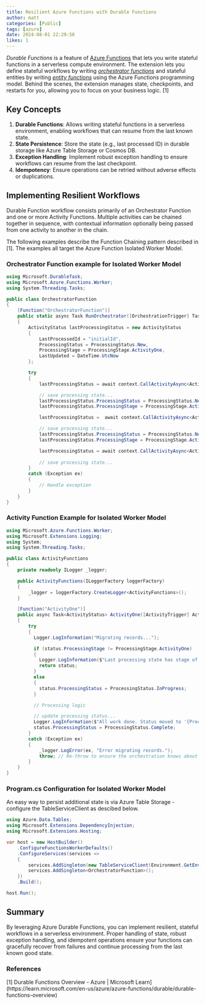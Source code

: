 ```yaml
---
title: Resilient Azure Functions with Durable Functions
author: matt
categories: [Public]
tags: [azure]
date: 2024-08-01 22:29:58 
likes: 1
---
```


*Durable Functions* is a feature of [Azure Functions](https://learn.microsoft.com/en-us/azure/azure-functions/functions-overview) that lets you write stateful functions in a serverless compute environment. The extension lets you define stateful workflows by writing *[orchestrator functions](https://learn.microsoft.com/en-us/azure/azure-functions/durable/durable-functions-orchestrations)* and stateful entities by writing *[entity functions](https://learn.microsoft.com/en-us/azure/azure-functions/durable/durable-functions-entities)* using the Azure Functions programming model. Behind the scenes, the extension manages state, checkpoints, and restarts for you, allowing you to focus on your business logic. [1]

## Key Concepts

1. **Durable Functions**: Allows writing stateful functions in a serverless environment, enabling workflows that can resume from the last known state.
2. **State Persistence**: Store the state (e.g., last processed ID) in durable storage like Azure Table Storage or Cosmos DB.
3. **Exception Handling**: Implement robust exception handling to ensure workflows can resume from the last checkpoint.
4. **Idempotency**: Ensure operations can be retried without adverse effects or duplications.

## Implementing Resilient Workflows

Durable Function workflow consists primarily of an Orchestrator Function and one or more Activity Functions. Multiple activities can be chained together in sequence, with contextual information optionally being passed from one activity to another in the chain.

The following examples describe the Function Chaining pattern described in [1]. The examples all target the Azure Function Isolated Worker Model.

### Orchestrator Function example for Isolated Worker Model

```csharp
using Microsoft.DurableTask;
using Microsoft.Azure.Functions.Worker;
using System.Threading.Tasks;

public class OrchestratorFunction
{
    [Function("OrchestratorFunction")]
    public static async Task RunOrchestrator([OrchestrationTrigger] TaskOrchestrationContext context)
    {
        ActivityStatus lastProcessingStatus = new ActivityStatus
        {
            LastProcessedId = "initialId",
            ProcessingStatus = ProcessingStatus.New,
            ProcessingStage = ProcessingStage.ActivityOne,
            LastUpdated = DateTime.UtcNow
        };

        try
        {
	        lastProcessingStatus = await context.CallActivityAsync<ActivityStatus>("ActivityOne", lastProcessingStatus);

	        // save processing state...
	        lastProcessingStatus.ProcessingStatus = ProcessingStatus.New;
	        lastProcessingStatus.ProcessingStage = ProcessingStage.ActivityTwo;

	        lastProcessingStatus =  await context.CallActivityAsync<ActivityStatus>("ActivityTwo", lastProcessingStatus);

	        // save processing state...
	        lastProcessingStatus.ProcessingStatus = ProcessingStatus.New;
	        lastProcessingStatus.ProcessingStage = ProcessingStage.ActivityThree;

	        lastProcessingStatus = await context.CallActivityAsync<ActivityStatus>("ActivityThree", lastProcessingStatus);
	        
	        // save processing state...
        }
        catch (Exception ex)
        {
            // Handle exception
        }
    }
}
```

### Activity Function Example for Isolated Worker Model

```csharp
using Microsoft.Azure.Functions.Worker;
using Microsoft.Extensions.Logging;
using System;
using System.Threading.Tasks;

public class ActivityFunctions
{
    private readonly ILogger _logger;

    public ActivityFunctions(ILoggerFactory loggerFactory)
    {
        _logger = loggerFactory.CreateLogger<ActivityFunctions>();
    }

    [Function("ActivityOne")]
    public async Task<ActivityStatus> ActivityOne([ActivityTrigger] ActivityStatus lastProcessingStatus, ILogger log)
    {
        try
        {
	      Logger.LogInformation("Migrating records...");

	      if (status.ProcessingStage != ProcessingStage.ActivityOne)
	      {
	        Logger.LogInformation($"Last processing state has stage of '{status.ProcessingStage}', passing through...");
	        return status;
	      }
	      else
	      {
	        status.ProcessingStatus = ProcessingStatus.InProgress;
	      }

		  // Processing logic

	      // update processing status...
	      Logger.LogInformation($"All work done. Status moved to '{ProcessingStatus.Complete}'");
	      status.ProcessingStatus = ProcessingStatus.Complete;
        }
        catch (Exception ex)
        {
            _logger.LogError(ex, "Error migrating records.");
            throw; // Re-throw to ensure the orchestration knows about the failure
        }
    }
}
```

### Program.cs Configuration for Isolated Worker Model

An easy way to persist additional state is via Azure Table Storage - configure the TableServiceClient as descibed below.

```csharp
using Azure.Data.Tables;
using Microsoft.Extensions.DependencyInjection;
using Microsoft.Extensions.Hosting;

var host = new HostBuilder()
    .ConfigureFunctionsWorkerDefaults()
    .ConfigureServices(services =>
    {
        services.AddSingleton(new TableServiceClient(Environment.GetEnvironmentVariable("AzureWebJobsStorage")));
        services.AddSingleton<OrchestratorFunction>();
    })
    .Build();

host.Run();
```

## Summary

By leveraging Azure Durable Functions, you can implement resilient, stateful workflows in a serverless environment. Proper handling of state, robust exception handling, and idempotent operations ensure your functions can gracefully recover from failures and continue processing from the last known good state.

### References

\[1\] Durable Functions Overview \- Azure \| Microsoft Learn\]\(https://learn\.microsoft\.com/en\-us/azure/azure\-functions/durable/durable\-functions\-overview\)